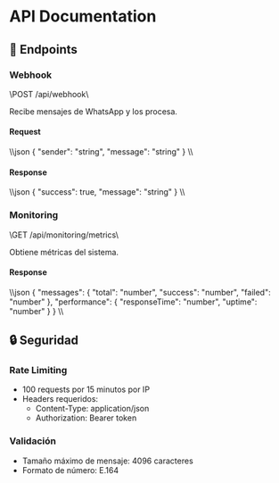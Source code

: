 ﻿# API Documentation

## 📡 Endpoints

### Webhook
\POST /api/webhook\

Recibe mensajes de WhatsApp y los procesa.

#### Request
\\\json
{
  "sender": "string",
  "message": "string"
}
\\\

#### Response
\\\json
{
  "success": true,
  "message": "string"
}
\\\

### Monitoring
\GET /api/monitoring/metrics\

Obtiene métricas del sistema.

#### Response
\\\json
{
  "messages": {
    "total": "number",
    "success": "number",
    "failed": "number"
  },
  "performance": {
    "responseTime": "number",
    "uptime": "number"
  }
}
\\\

## 🔒 Seguridad

### Rate Limiting
- 100 requests por 15 minutos por IP
- Headers requeridos:
  - Content-Type: application/json
  - Authorization: Bearer token

### Validación
- Tamaño máximo de mensaje: 4096 caracteres
- Formato de número: E.164
